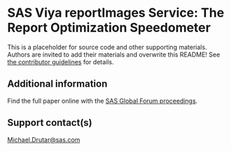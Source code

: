 # SAS  Viya  reportImages Service: The Report Optimization Speedometer                                                                                  

This is a placeholder for source code and other supporting materials.  Authors are invited to add their materials and overwrite this README! See [the contributor guidelines](../CONTRIBUTING.md) for details. 

## Additional information

Find the full paper online with the [SAS Global Forum proceedings](https://www.sas.com/en_us/events/sas-global-forum/program/proceedings.html).

## Support contact(s)

Michael.Drutar@sas.com                                                                                                                                                                                                                                                                                                                                                                                       
